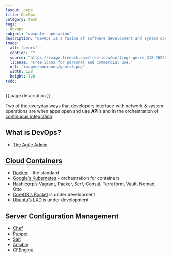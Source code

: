 ```yaml
---
layout: page
title: DevOps
category: tech
tags:
- devops
subject: "computer operation"
description: "DevOps is a fusion of software development and system operations, teaming dev and ops personnel, to automate applications delivery and infrastructure changes."
image:
  alt: "gears"
  caption: ""
  source: "https://image.freepik.com/free-icon/settings-gears_318-76225.png"
  license: "Free icons for personal and commercial use."
  url: "images/nonicons/gears3.png"
  width: 128
  height: 128
todo:
---
```


{{ page.description }}

Two of the everyday ways that developers interface with network & system
operations are when apps open and use **API**’s and in the orchestration of
[continuous integration]({{site.baseurl}}tech/ci.html).

What is DevOps?
-----
* [The Agile Admin](https://theagileadmin.com/what-is-devops/)

[Cloud](https://en.wikipedia.org/wiki/Cloud_computing) [Containers](https://www.opencontainers.org/about)
-----
* [Docker](https://www.docker.com/what-docker) - the standard
* [Google’s Kubernetes](http://kubernetes.io/) - orchestration for containers
* [Hashicorp’s](https://www.hashicorp.com/#tools) Vagrant, Packer, Serf, Consul, Terraform, Vault, Nomad, Otto
* [CoreOS’s Rocket](https://github.com/coreos/rkt#rkt---app-container-runtime) is under development
* [Ubuntu’s LXD](http://www.ubuntu.com/cloud/lxd) is under development

Server Configuration Management
-----
* [Chef](https://www.chef.io/)
* [Puppet](https://puppet.com/)
* [Salt](https://saltstack.com/)
* [Ansible](https://www.ansible.com/)
* [CFEngine](https://cfengine.com/)
